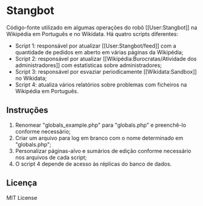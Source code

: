 # Stangbot

Código-fonte utilizado em algumas operações do robô [[User:Stangbot]] na Wikipédia em Português e no Wikidata. Há quatro scripts diferentes:

* Script 1: responsável por atualizar [[User:Stangbot/feed]] com a quantidade de pedidos em aberto em várias páginas da Wikipédia;
* Script 2: responsável por atualizar [[Wikipédia:Burocratas/Atividade dos administradores]] com estatísticas sobre administradores;
* Script 3: responsável por esvaziar periodicamente [[Wikidata:Sandbox]] no Wikidata;
* Script 4: atualiza vários relatórios sobre problemas com ficheiros na Wikipédia em Português.

## Instruções
1) Renomear "globals_example.php" para "globals.php" e preenchê-lo conforme necessário;
2) Criar um arquivo para log em branco com o nome determinado em "globals.php";
3) Personalizar páginas-alvo e sumários de edição conforme necessário nos arquivos de cada script;
4) O script 4 depende de acesso às réplicas do banco de dados.

## Licença
MIT License
